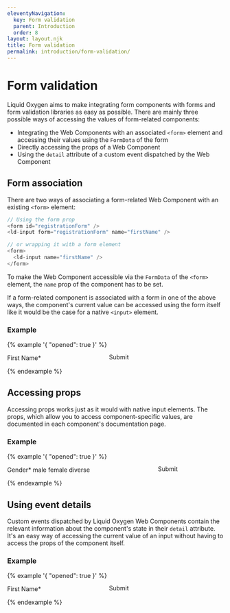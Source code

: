 ```yaml
---
eleventyNavigation:
  key: Form validation
  parent: Introduction
  order: 8
layout: layout.njk
title: Form validation
permalink: introduction/form-validation/
---
```



# Form validation

Liquid Oxygen aims to make integrating form components with forms and form validation libraries as easy as possible. There are mainly three possible ways of accessing the values of form-related components:

- Integrating the Web Components with an associated `<form>` element and accessing their values using the `FormData` of the form
- Directly accessing the props of a Web Component
- Using the `detail` attribute of a custom event dispatched by the Web Component

## Form association

There are two ways of associating a form-related Web Component with an existing `<form>` element:

```js
// Using the form prop
<form id="registrationForm" />
<ld-input form="registrationForm" name="firstName" />

// or wrapping it with a form element
<form>
  <ld-input name="firstName" />
</form>
```

<ld-notice mode="warning">
  To make the Web Component accessible via the <code>FormData</code> of the <code>&lt;form&gt;</code> element, the <code>name</code> prop of the component has to be set.
</ld-notice>

If a form-related component is associated with a form in one of the above ways, the component's current value can be accessed using the form itself like it would be the case for a native `<input>` element.

### Example

{% example '{ "opened": true }' %}
<form name="registrationForm1" style="display:flex;align-items:center">
  <ld-label>
    First Name*
    <ld-input name="firstName" placeholder="Jane Doe" required></ld-input>
    <ld-input-message style="visibility:hidden">This field is required.</ld-input-message>
  </ld-label>
  <ld-button style="margin:-0.3rem 0 0 1rem">Submit</ld-button>
</form>

<script>
  const form = document.registrationForm1
  const inputField1 = form.querySelector('ld-input')
  const inputMessage1 = form.querySelector('ld-input-message')

  function validateInput1() {
    const formData = new FormData(form)

    if (!formData.get('firstName')) {
      inputField1.invalid = true
      inputMessage1.style.visibility = 'inherit'
      return false
    }

    inputField1.invalid = false
    inputMessage1.style.visibility = 'hidden'
    return true
  }

  inputField1.addEventListener('input', validateInput1)

  inputField1.addEventListener('blur', validateInput1)

  function getValues() {
    const formData = new FormData(form)
    let values = '';

    formData.forEach((value, key) => {
      values += `
${key}: ${value}`
    })

    return values
  }

  form.addEventListener('submit', event => {
    event.preventDefault()
    const isValid = validateInput1()
    const values = getValues()

    // setTimeout is used in order to let the style update before showing the alert.
    // You can probably dismiss the timeout, if you're using a UI framework like React or Vue.
    setTimeout(() => {
      if (isValid) {
        window.alert(`Form submitted. FormData:${values}`)
      } else {
        window.alert('Form is invalid.')
      }
    }, 100)
  })
</script>
{% endexample %}

## Accessing props

Accessing props works just as it would with native input elements. The props, which allow you to access component-specific values, are documented in each component's documentation page.

### Example

{% example '{ "opened": true }' %}
<div style="display:flex;align-items:center">
  <ld-label>
    Gender*
    <ld-select id="gender2" name="gender" required>
      <ld-option value="m">male</ld-option>
      <ld-option value="f">female</ld-option>
      <ld-option value="d">diverse</ld-option>
    </ld-select>
    <ld-input-message id="msg2" style="visibility:hidden">This field is required.</ld-input-message>
  </ld-label>
  <ld-button id="btn2" style="margin:-0.3rem 0 0 1rem">Submit</ld-button>
</div>

<script>
  const selectField2 = document.getElementById('gender2')
  const inputMessage2 = document.getElementById('msg2')
  const button2 = document.getElementById('btn2')

  function validateSelect2(input) {
    if (!input.selected.length) {
      input.invalid = true
      inputMessage2.style.visibility = 'inherit'
      return false
    }

    input.invalid = false
    inputMessage2.style.visibility = 'hidden'
    return true
  }

  selectField2.addEventListener('input', event => {
    validateSelect2(event.target)
  })

  selectField2.addEventListener('blur', event => {
    validateSelect2(event.target)
  })

  button2.addEventListener('click', event => {
    const isValid = validateSelect2(selectField2)

    // setTimeout is used in order to let the style update before showing the alert.
    // You can probably dismiss the timeout, if you're using a UI framework like React or Vue.
    setTimeout(() => {
      if (isValid) {
        window.alert(`Form submitted with:
${selectField2.name}: ${selectField2.selected[0].value} (${selectField2.selected[0].text})`)
      } else {
        window.alert('Form is invalid.')
      }
    }, 100)
  })
</script>
{% endexample %}

## Using event details

Custom events dispatched by Liquid Oxygen Web Components contain the relevant information about the component's state in their `detail` attribute. It's an easy way of accessing the current value of an input without having to access the props of the component itself.

### Example

{% example '{ "opened": true }' %}
<div style="display:flex;align-items:center">
  <ld-label>
    First Name*
    <ld-input id="name3" name="firstName" placeholder="Jane Doe" required></ld-input>
    <ld-input-message id="msg3" style="visibility:hidden">This field is required.</ld-input-message>
  </ld-label>
  <ld-button id="btn3" style="margin:-0.3rem 0 0 1rem">Submit</ld-button>
</div>

<script>
  const inputField3 = document.getElementById('name3')
  const inputMessage3 = document.getElementById('msg3')
  const button3 = document.getElementById('btn3')
  let currentValue

  function validateInput3() {
    if (!currentValue) {
      inputField3.invalid = true
      inputMessage3.style.visibility = 'inherit'
      return false
    }

    inputField3.invalid = false
    inputMessage3.style.visibility = 'hidden'
    return true
  }

  inputField3.addEventListener('ldchange', event => {
    currentValue = event.detail
    validateInput3()
  })

  inputField3.addEventListener('blur', event => {
    validateInput3()
  })

  button3.addEventListener('click', event => {
    const isValid = validateInput3()

    // setTimeout is used in order to let the style update before showing the alert.
    // You can probably dismiss the timeout, if you're using a UI framework like React or Vue.
    setTimeout(() => {
      if (isValid) {
        window.alert(`Form submitted with:
firstName: ${currentValue}`)
      } else {
        window.alert('Form is invalid.')
      }
    }, 100)
  })
</script>
{% endexample %}

<docs-page-nav prev-href="introduction/event-handling/" next-title="React bindings" next-href="introduction/react-bindings/"></docs-page-nav>
